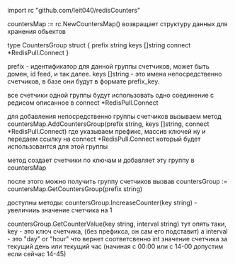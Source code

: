 import 
rc "github.com/leit040/redisCounters"

countersMap := rc.NewCountersMap() 
возвращает структуру данных для хранения обьектов 

type CountersGroup struct {
prefix  string
keys    []string
connect *RedisPull.Connect
}

prefix - идентификатор для данной группы счетчиков, может быть домен, id feed, и так далее.
keys    []string - это имена непосредственно счетчиков, в базе они будут в формате prefix_key.

все счетчики одной группы будут использовать одно соединение с редисом 
описанное в connect *RedisPull.Connect


для добавления непосредственно группы счетчиков вызываем метод
countersMap.AddCountersGroup(prefix string, keys []string, connect *RedisPull.Connect)
где указываем префикс, массив ключей ну и передаем ссылку на connect *RedisPull.Connect
который будет использовантся для этой группы

метод создает счетчики по ключам и добавляет эту группу в countersMap

после этого можно получить группу счетчиков вызвав
countersGroup := countersMap.GetCountersGroup(prefix string)

доступны методы:
countersGroup.IncreaseCounter(key string) - увеличииь значение счетчика на 1

countersGroup.GetCounterValue(key string, interval string) 
тут опять таки, key - это ключ счетчика, (без префикса, он сам его подставит) а interval - это "day" or "hour"
что вернет соответсвенно int значение счетчика за текущий день или текущий час (начиная с 00:00 или с 14-00 допустим если сейчас 14-45)







